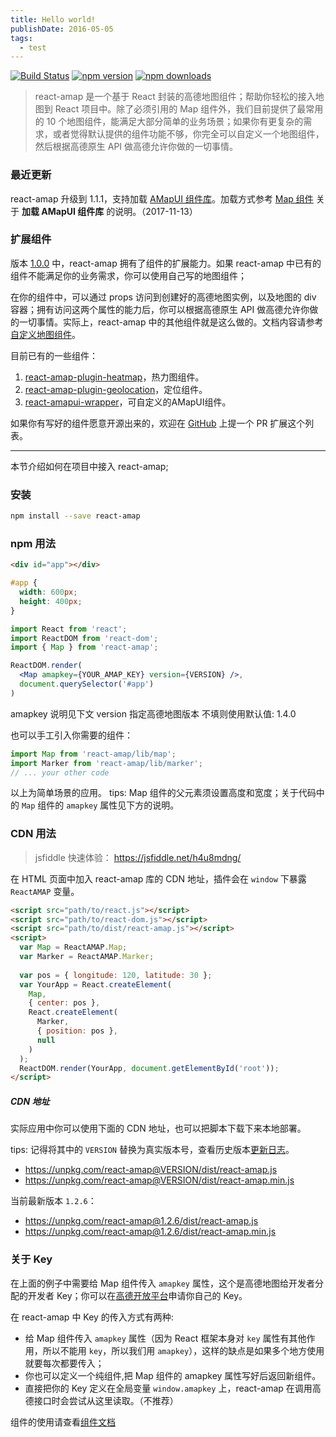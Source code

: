 ```yaml
---
title: Hello world!
publishDate: 2016-05-05
tags: 
  - test
---
```


[![Build Status](https://travis-ci.org/ElemeFE/react-amap.svg?branch=master)](https://travis-ci.org/ElemeFE/react-amap)
[![npm version](https://badge.fury.io/js/react-amap.svg?_t=20170411)](https://www.npmjs.com/package/react-amap)
[![npm downloads](https://img.shields.io/npm/dm/react-amap.svg)](https://www.npmjs.com/package/react-amap)


> react-amap 是一个基于 React 封装的高德地图组件；帮助你轻松的接入地图到 React 项目中。除了必须引用的 Map 组件外，我们目前提供了最常用的 10 个地图组件，能满足大部分简单的业务场景；如果你有更复杂的需求，或者觉得默认提供的组件功能不够，你完全可以自定义一个地图组件，然后根据高德原生 API 做高德允许你做的一切事情。


### 最近更新

react-amap 升级到 1.1.1，支持加载 [AMapUI 组件库](http://lbs.amap.com/api/javascript-api/guide/amap-ui/intro)。加载方式参考 [Map 组件](/components/map) 关于 **加载 AMapUI 组件库** 的说明。（2017-11-13）

### 扩展组件

版本 [1.0.0](https://www.npmjs.com/package/react-amap) 中，react-amap 拥有了组件的扩展能力。如果 react-amap 中已有的组件不能满足你的业务需求，你可以使用自己写的地图组件；

在你的组件中，可以通过 props 访问到创建好的高德地图实例，以及地图的 div 容器；拥有访问这两个属性的能力后，你可以根据高德原生 API 做高德允许你做的一切事情。实际上，react-amap 中的其他组件就是这么做的。文档内容请参考[自定义地图组件](https://elemefe.github.io/react-amap/articles/extend)。

目前已有的一些组件：

1. [react-amap-plugin-heatmap](https://www.npmjs.com/package/react-amap-plugin-heatmap)，热力图组件。
2. [react-amap-plugin-geolocation](https://www.npmjs.com/package/react-amap-plugin-geolocation)，定位组件。
3. [react-amapui-wrapper](https://github.com/Croash/react-amapui-wrapper)，可自定义的AMapUI组件。

如果你有写好的组件愿意开源出来的，欢迎在 [GitHub](https://github.com/ElemeFE/react-amap) 上提一个 PR 扩展这个列表。

---

本节介绍如何在项目中接入 react-amap;

### 安装

```bash
npm install --save react-amap
```

### npm 用法

```html
<div id="app"></div>
```

```css
#app {
  width: 600px;
  height: 400px;
}
```

```jsx
import React from 'react';
import ReactDOM from 'react-dom';
import { Map } from 'react-amap';

ReactDOM.render(
  <Map amapkey={YOUR_AMAP_KEY} version={VERSION} />,
  document.querySelector('#app')
)
```

amapkey 说明见下文
version 指定高德地图版本 不填则使用默认值: 1.4.0

也可以手工引入你需要的组件：
    
```jsx
import Map from 'react-amap/lib/map';
import Marker from 'react-amap/lib/marker';
// ... your other code
```
    
以上为简单场景的应用。
tips: Map 组件的父元素须设置高度和宽度；关于代码中的 `Map` 组件的 `amapkey` 属性见下方的说明。

### CDN 用法

> jsfiddle 快速体验： https://jsfiddle.net/h4u8mdng/

在 HTML 页面中加入 react-amap 库的 CDN 地址，插件会在 `window` 下暴露 `ReactAMAP` 变量。

```html
<script src="path/to/react.js"></script>
<script src="path/to/react-dom.js"></script>
<script src="path/to/dist/react-amap.js"></script>
<script>
  var Map = ReactAMAP.Map;
  var Marker = ReactAMAP.Marker;
  
  var pos = { longitude: 120, latitude: 30 };
  var YourApp = React.createElement(
    Map, 
    { center: pos }, 
    React.createElement(
      Marker, 
      { position: pos }, 
      null
    )
  );
  ReactDOM.render(YourApp, document.getElementById('root'));
</script>
```

##### CDN 地址

实际应用中你可以使用下面的 CDN 地址，也可以把脚本下载下来本地部署。

tips: 记得将其中的 `VERSION` 替换为真实版本号，查看历史版本[更新日志](https://elemefe.github.io/react-amap/articles/changelog)。

+ https://unpkg.com/react-amap@VERSION/dist/react-amap.js
+ https://unpkg.com/react-amap@VERSION/dist/react-amap.min.js

当前最新版本 `1.2.6`：

+ https://unpkg.com/react-amap@1.2.6/dist/react-amap.js
+ https://unpkg.com/react-amap@1.2.6/dist/react-amap.min.js

### 关于 Key

在上面的例子中需要给 Map 组件传入 `amapkey` 属性，这个是高德地图给开发者分配的开发者 Key；你可以在[高德开放平台](http://lbs.amap.com/faq/account/key/67)申请你自己的 Key。

在 react-amap 中 Key 的传入方式有两种:

+ 给 Map 组件传入 `amapkey` 属性（因为 React 框架本身对 `key` 属性有其他作用，所以不能用 `key`，所以我们用 `amapkey`），这样的缺点是如果多个地方使用就要每次都要传入；
+ 你也可以定义一个纯组件,把 Map 组件的 amapkey 属性写好后返回新组件。
+ 直接把你的 Key 定义在全局变量 `window.amapkey` 上，react-amap 在调用高德接口时会尝试从这里读取。（不推荐）

组件的使用请查看[组件文档](/components/about)
